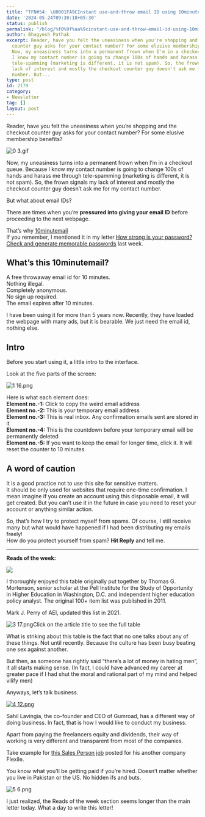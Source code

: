```yaml
---
title: "TFN#54: \U0001FA9CInstant use-and-throw email ID using 10minutemail"
date: '2024-05-24T09:30:18+05:30'
status: publish
permalink: "/blog/%f0%9f%aa%9cinstant-use-and-throw-email-id-using-10minutemail"
author: Bhagyesh Pathak
excerpt: Reader, have you felt the uneasiness when you're shopping and the checkout
  counter guy asks for your contact number? For some elusive membership benefits?
  Now, my uneasiness turns into a permanent frown when I'm in a checkout queue. Because
  I know my contact number is going to change 100s of hands and harass me through
  tele-spamming (marketing is different, it is not spam). So, the frown signals my
  lack of interest and mostly the checkout counter guy doesn't ask me for my contact
  number. But...
type: post
id: 2179
category:
- Newsletter
tag: []
layout: post
---
```


Reader, have you felt the uneasiness when you’re shopping and the checkout counter guy asks for your contact number? For some elusive membership benefits?

![0 3.gif](https://embed.filekitcdn.com/e/tkwVjiL2WnM6sb9P2ZThes/6ku4Vi1XKGbT2hkT6DgbCK)

Now, my uneasiness turns into a permanent frown when I’m in a checkout queue. Because I know my contact number is going to change 100s of hands and harass me through tele-spamming (marketing is different, it is not spam). So, the frown signals my lack of interest and mostly the checkout counter guy doesn’t ask me for my contact number.

But what about email IDs?

There are times when you’re **pressured into giving your email ID** before proceeding to the next webpage.

That’s why [10minutemail](https://10minutemail.com/)​  
If you remember, I mentioned it in my letter [How strong is your password? Check and generate memorable passwords](https://bhagyeshpathak.com/blog/%f0%9f%aa%9chow-strong-is-your-password-check-and-generate-memorable-passwords/) last week.

What’s this 10minutemail?
-------------------------

A free throwaway email id for 10 minutes.  
Nothing illegal.  
Completely anonymous.  
No sign up required.  
The email expires after 10 minutes.

I have been using it for more than 5 years now. Recently, they have loaded the webpage with many ads, but it is bearable. We just need the email id, nothing else.

Intro
-----

Before you start using it, a little intro to the interface.

Look at the five parts of the screen:

![1 16.png](https://embed.filekitcdn.com/e/tkwVjiL2WnM6sb9P2ZThes/sh64USb1VZJSu6LSUXDEjj)

Here is what each element does:  
​**Element no.-1:** Click to copy the weird email address  
​**Element no.-2:** This is your temporary email address  
​**Element no.-3:** This is real inbox. Any confirmation emails sent are stored in it  
​**Element no.-4:** This is the countdown before your temporary email will be permanently deleted  
​**Element no.-5:** If you want to keep the email for longer time, click it. It will reset the counter to 10 minutes

A word of caution
-----------------

It is a good practice not to use this site for sensitive matters.  
It should be only used for websites that require one-time confirmation. I mean imagine if you create an account using this disposable email, it will get created. But you can’t use it in the future in case you need to reset your account or anything similar action.

So, that’s how I try to protect myself from spams. Of course, I still receive many but what would have happened if I had been distributing my emails freely!  
How do you protect yourself from spam? **Hit Reply** and tell me.

---

**Reads of the week:**

[![](https://embed.filekitcdn.com/e/tkwVjiL2WnM6sb9P2ZThes/hd1UU5eehkhy41tAEBRpHC)](https://www.aei.org/carpe-diem/2021-update-for-every-100-girls-part-i/)

I thoroughly enjoyed this table originally put together by Thomas G. Mortenson, senior scholar at the Pell Institute for the Study of Opportunity in Higher Education in Washington, D.C. and independent higher education policy analyst. The original 100+ item list was published in 2011.

Mark J. Perry of AEI, updated this list in 2021.

![3 17.png](https://embed.filekitcdn.com/e/tkwVjiL2WnM6sb9P2ZThes/tvX1gE83nbVJH3WMXwsh6S)Click on the article title to see the full table

What is striking about this table is the fact that no one talks about any of these things. Not until recently. Because the culture has been busy beating one sex against another.

But then, as someone has rightly said “there’s a lot of money in hating men”, it all starts making sense. (In fact, I could have advanced my career at greater pace if I had shut the moral and rational part of my mind and helped vilify men)

Anyways, let’s talk business.

[![4 12.png](https://embed.filekitcdn.com/e/tkwVjiL2WnM6sb9P2ZThes/a3K2Q8BwCKLztow3wZoCvy)](https://sahillavingia.com/dividends)

Sahil Lavingia, the co-founder and CEO of Gumroad, has a different way of doing business. In fact, that is how I would like to conduct my business.

Apart from paying the freelancers equity and dividends, their way of working is very different and transparent from most of the companies.

Take example for [this Sales Person job](https://app.flexile.com/roles/gumroad/sales-person-187) posted for his another company Flexile.

You know what you’ll be getting paid if you’re hired. Doesn’t matter whether you live in Pakistan or the US. No hidden ifs and buts.

![5 6.png](https://embed.filekitcdn.com/e/tkwVjiL2WnM6sb9P2ZThes/6cfpZCs5f4E8ycyn1o4ref)

I just realized, the Reads of the week section seems longer than the main letter today. What a day to write this letter!